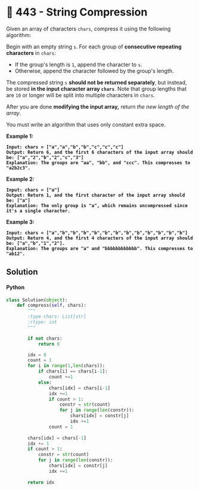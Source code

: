 # 🤏 443 - String Compression

Given an array of characters `chars`, compress it using the following algorithm:

Begin with an empty string `s`. For each group of **consecutive repeating characters** in `chars`:

* If the group's length is `1`, append the character to `s`.
* Otherwise, append the character followed by the group's length.

The compressed string `s` **should not be returned separately**, but instead, be stored **in the input character array `chars`**. Note that group lengths that are `10` or longer will be split into multiple characters in `chars`.

After you are done **modifying the input array,** return _the new length of the array_.

You must write an algorithm that uses only constant extra space.

&#x20;

**Example 1:**

<pre><code><strong>Input: chars = ["a","a","b","b","c","c","c"]
</strong><strong>Output: Return 6, and the first 6 characters of the input array should be: ["a","2","b","2","c","3"]
</strong><strong>Explanation: The groups are "aa", "bb", and "ccc". This compresses to "a2b2c3".
</strong></code></pre>

**Example 2:**

<pre><code><strong>Input: chars = ["a"]
</strong><strong>Output: Return 1, and the first character of the input array should be: ["a"]
</strong><strong>Explanation: The only group is "a", which remains uncompressed since it's a single character.
</strong></code></pre>

**Example 3:**

<pre><code><strong>Input: chars = ["a","b","b","b","b","b","b","b","b","b","b","b","b"]
</strong><strong>Output: Return 4, and the first 4 characters of the input array should be: ["a","b","1","2"].
</strong><strong>Explanation: The groups are "a" and "bbbbbbbbbbbb". This compresses to "ab12".
</strong></code></pre>

## Solution

#### Python

```python
class Solution(object):
    def compress(self, chars):
        """
        :type chars: List[str]
        :rtype: int
        """

        if not chars:
            return 0

        idx = 0
        count = 1 
        for i in range(1,len(chars)):
            if chars[i] == chars[i-1]:
                count +=1
            else:
                chars[idx] = chars[i-1]
                idx +=1
                if count > 1:
                    constr = str(count)
                    for j in range(len(constr)):
                        chars[idx] = constr[j]
                        idx +=1
                count = 1
            
        chars[idx] = chars[-1]
        idx += 1
        if count > 1:
            constr = str(count)
            for j in range(len(constr)):
                chars[idx] = constr[j]
                idx +=1
        
        return idx
```
